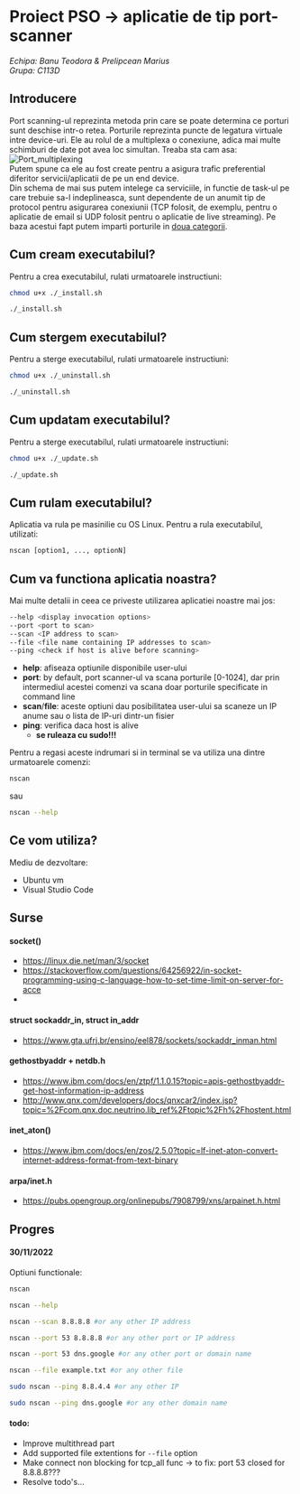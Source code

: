 # Proiect PSO -> aplicatie de tip port-scanner 
_Echipa: Banu Teodora & Prelipcean Marius_<br/> 
_Grupa: C113D_

## Introducere
Port scanning-ul reprezinta metoda prin care se poate determina ce porturi sunt deschise intr-o retea.
Porturile reprezinta puncte de legatura virtuale intre device-uri. Ele au rolul de a multiplexa o conexiune, adica mai multe schimburi de date pot avea loc simultan.
Treaba sta cam asa: <br/>![Port_multiplexing](http://www.comefunziona.net/img/fig4.jpg)<br/>
Putem spune ca ele au fost create pentru a asigura trafic preferential diferitor servicii/aplicatii de pe un end device.<br/>
Din schema de mai sus putem intelege ca serviciile, in functie de task-ul pe care trebuie sa-l indeplineasca, sunt dependente de un anumit tip de protocol pentru asigurarea conexiunii (TCP folosit, de exemplu, pentru o aplicatie de email si UDP folosit pentru o aplicatie de live streaming). Pe baza acestui fapt putem imparti porturile in [doua categorii](https://en.wikipedia.org/wiki/List_of_TCP_and_UDP_port_numbers).

## Cum cream executabilul?
Pentru a crea executabilul, rulati urmatoarele instructiuni:
```bash 
chmod u+x ./_install.sh
```
```bash
./_install.sh
```

## Cum stergem executabilul?
Pentru a sterge executabilul, rulati urmatoarele instructiuni:
```bash 
chmod u+x ./_uninstall.sh
```
```bash
./_uninstall.sh
```

## Cum updatam executabilul?
Pentru a sterge executabilul, rulati urmatoarele instructiuni:
```bash 
chmod u+x ./_update.sh
```
```bash
./_update.sh
```

## Cum rulam executabilul?
Aplicatia va rula pe masinilie cu OS Linux.
Pentru a rula executabilul, utilizati:
```bash
nscan [option1, ..., optionN]
```

## Cum va functiona aplicatia noastra?
Mai multe detalii in ceea ce priveste utilizarea aplicatiei noastre mai jos:
```bash
--help <display invocation options>
--port <port to scan>
--scan <IP address to scan>
--file <file name containing IP addresses to scan>
--ping <check if host is alive before scanning>
```
* **help**: afiseaza optiunile disponibile user-ului
* **port**: by default, port scanner-ul va scana porturile [0-1024], dar prin intermediul acestei comenzi va scana doar porturile specificate in command line
* **scan**/**file**: aceste optiuni dau posibilitatea user-ului sa scaneze un IP anume sau o lista de IP-uri dintr-un fisier
* **ping**: verifica daca host is alive
    * **se ruleaza cu sudo!!!**

Pentru a regasi aceste indrumari si in terminal se va utiliza una dintre urmatoarele comenzi:
```bash
nscan
```
sau
```bash
nscan --help
```

## Ce vom utiliza?
Mediu de dezvoltare:
* Ubuntu vm
* Visual Studio Code

## Surse
#### socket()
* https://linux.die.net/man/3/socket
* https://stackoverflow.com/questions/64256922/in-socket-programming-using-c-language-how-to-set-time-limit-on-server-for-acce
* 

#### struct sockaddr_in, struct in_addr
* https://www.gta.ufrj.br/ensino/eel878/sockets/sockaddr_inman.html

#### gethostbyaddr + netdb.h
* https://www.ibm.com/docs/en/ztpf/1.1.0.15?topic=apis-gethostbyaddr-get-host-information-ip-address
* http://www.qnx.com/developers/docs/qnxcar2/index.jsp?topic=%2Fcom.qnx.doc.neutrino.lib_ref%2Ftopic%2Fh%2Fhostent.html

#### inet_aton()
* https://www.ibm.com/docs/en/zos/2.5.0?topic=lf-inet-aton-convert-internet-address-format-from-text-binary

#### arpa/inet.h
* https://pubs.opengroup.org/onlinepubs/7908799/xns/arpainet.h.html




## Progres
#### 30/11/2022
Optiuni functionale: 
```bash
nscan
```
```bash
nscan --help
```
```bash
nscan --scan 8.8.8.8 #or any other IP address
```
```bash
nscan --port 53 8.8.8.8 #or any other port or IP address
```
```bash
nscan --port 53 dns.google #or any other port or domain name
```
```bash
nscan --file example.txt #or any other file
```
```bash
sudo nscan --ping 8.8.4.4 #or any other IP
```
```bash
sudo nscan --ping dns.google #or any other domain name
```

#### todo:
* Improve multithread part
* Add supported file extentions for ```--file``` option
* Make connect non blocking for tcp_all func -> to fix: port 53 closed for 8.8.8.8???
* Resolve todo's...